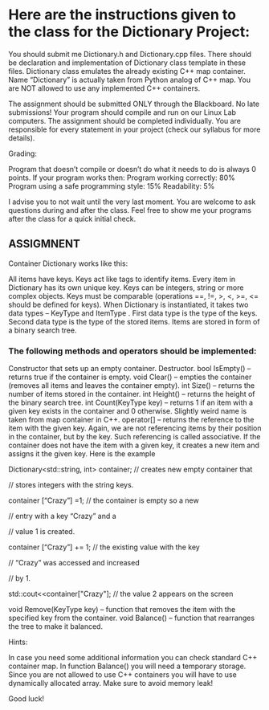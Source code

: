 # Here are the instructions given to the class for the Dictionary Project:

You should submit me Dictionary.h and Dictionary.cpp files. There should be declaration and implementation of Dictionary class template in these files. Dictionary class emulates the already existing C++ map container. Name “Dictionary” is actually taken from Python analog of C++ map. You are NOT allowed to use any implemented C++ containers.



The assignment should be submitted ONLY through the Blackboard. No late submissions! Your program should compile and run on our Linux Lab computers. The assignment should be completed individually. You are responsible for every statement in your project (check our syllabus for more details).

Grading:

Program that doesn’t compile or doesn’t do what it needs to do is always 0 points. If your program works then:
Program working correctly: 80%
Program using a safe programming style: 15%
Readability: 5%


I advise you to not wait until the very last moment. You are welcome to ask questions during and after the class. Feel free to show me your programs after the class for a quick initial check.







## ASSIGMNENT



Container Dictionary works like this:



All items have keys. Keys act like tags to identify items. Every item in Dictionary has its own unique key. Keys can be integers, string or more complex objects. Keys must be comparable (operations ==, !=, >, <, >=, <= should be defined for keys).
When Dictionary is instantiated, it takes two data types – KeyType and ItemType . First data type is the type of the keys. Second data type is the type of the stored items.
Items are stored in form of a binary search tree.


### The following methods and operators should be implemented:



Constructor that sets up an empty container.
Destructor.
bool IsEmpty() – returns true if the container is empty.
void Clear() – empties the container (removes all items and leaves the container empty).
int Size() – returns the number of items stored in the container.
int Height() – returns the height of the binary search tree.
int Count(KeyType key) – returns 1 if an item with a given key exists in the container and 0 otherwise. Slightly weird name is taken from map container in C++.
operator[] – returns the reference to the item with the given key. Again, we are not referencing items by their position in the container, but by the key. Such referencing is called associative.
If the container does not have the item with a given key, it creates a new item and assigns it the given key. Here is the example



Dictionary<std::string, int> container; // creates new empty container that

// stores integers with the string keys.



container [“Crazy”] =1;                      // the container is empty so a new

// entry with a key “Crazy” and a

// value 1 is created.



container [“Crazy”] += 1;                   // the existing value with the key

// “Crazy” was accessed and increased

//  by 1.



std::cout<<container["Crazy"];          // the value 2 appears on the screen



void Remove(KeyType key) – function that removes the item with the specified key from the container.
void Balance() – function that rearranges the tree to make it balanced.


Hints:

In case you need some additional information you can check standard C++ container map.
In function Balance() you will need a temporary storage. Since you are not allowed to use C++ containers you will have to use dynamically allocated array. Make sure to avoid memory leak!


Good luck!
